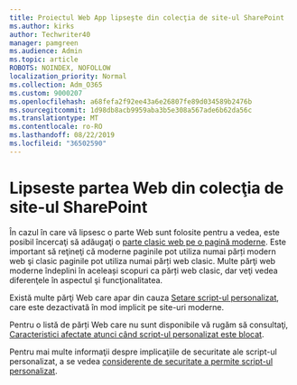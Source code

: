 ```yaml
---
title: Proiectul Web App lipseşte din colecţia de site-ul SharePoint
ms.author: kirks
author: Techwriter40
manager: pamgreen
ms.audience: Admin
ms.topic: article
ROBOTS: NOINDEX, NOFOLLOW
localization_priority: Normal
ms.collection: Adm_O365
ms.custom: 9000207
ms.openlocfilehash: a68fefa2f92ee43a6e26807fe89d034589b2476b
ms.sourcegitcommit: 1d98db8acb9959aba3b5e308a567ade6b62da56c
ms.translationtype: MT
ms.contentlocale: ro-RO
ms.lasthandoff: 08/22/2019
ms.locfileid: "36502590"
---
```

# <a name="missing-web-part-in-sharepoint-site-collection"></a>Lipseste partea Web din colecţia de site-ul SharePoint

În cazul în care vă lipsesc o parte Web sunt folosite pentru a vedea, este posibil încercaţi să adăugaţi o [parte clasic web pe o pagină moderne](https://support.office.com/article/classic-and-modern-web-part-experiences-3fdae6c3-8fc1-49ab-8708-8c104b882e64). Este important să reţineţi că moderne paginile pot utiliza numai părți modern web şi clasic paginile pot utiliza numai părți web clasic. Multe părţi web moderne îndeplini în aceleași scopuri ca părți web clasic, dar veţi vedea diferenţele în aspectul şi funcţionalitatea.

Există multe părţi Web care apar din cauza [Setare script-ul personalizat](https://docs.microsoft.com/sharepoint/allow-or-prevent-custom-script), care este dezactivată în mod implicit pe site-uri moderne. 

Pentru o listă de părți Web care nu sunt disponibile vă rugăm să consultaţi, [Caracteristici afectate atunci când script-ul personalizat este blocat](https://docs.microsoft.com/sharepoint/allow-or-prevent-custom-script#features-affected-when-custom-script-is-blocked).

 Pentru mai multe informaţii despre implicaţiile de securitate ale script-ul personalizat, a se vedea [considerente de securitate a permite script-ul personalizat](https://docs.microsoft.com/sharepoint/security-considerations-of-allowing-custom-script).
